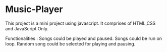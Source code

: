# Music-Player
This project is a mini project using javascript. It comprises of HTML,CSS and JavaScript Only.

Functionalities : 
Songs could be played and paused.
Songs could be run on loop.
Random song could be selected for playing and pausing.
